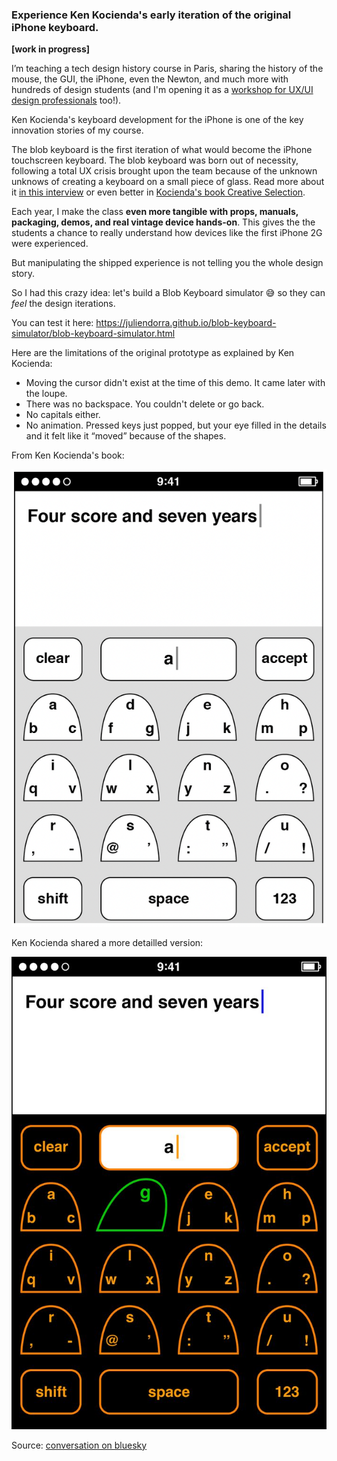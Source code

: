 ### Experience Ken Kocienda's early iteration of the original iPhone keyboard.

**[work in progress]**

I’m teaching a tech design history course in Paris, sharing the history of the mouse, the GUI, the iPhone, even the Newton, and much more with hundreds of design students (and I'm opening it as a [workshop for UX/UI design professionals](http://juliendorra.com/atelier-histoire-ux/en/) too!).

Ken Kocienda's keyboard development for the iPhone is one of the key innovation stories of my course.

The blob keyboard is the first iteration of what would become the iPhone touchscreen keyboard. The blob keyboard was born out of necessity, following a total UX crisis brought upon the team because of the unknown unknows of creating a keyboard on a small piece of glass. Read more about it [in this interview](https://qz.com/1380188/ken-kocienda-qa) or even better in [Kocienda's book Creative Selection](http://creativeselection.io).

Each year, I make the class **even more tangible with props, manuals, packaging, demos, and real vintage device hands-on**. This gives the the students a chance to really understand how devices like the first iPhone 2G were experienced. 

But manipulating the shipped experience  is not telling you the whole design story.

So I had this crazy idea: let's build a Blob Keyboard simulator 😅 so they can *feel* the design iterations.

You can test it here: https://juliendorra.github.io/blob-keyboard-simulator/blob-keyboard-simulator.html

Here are the limitations of the original prototype as explained by Ken Kocienda:

 - Moving the cursor didn't exist at the time of this demo. It came later with the loupe.
 - There was no backspace. You couldn't delete or go back.
 - No capitals either.
 - No animation. Pressed keys just popped, but your eye filled in the details and it felt like it “moved” because of the shapes.

From Ken Kocienda's book:

![blob-keyboard-book](blob-keyboard-book.png)

Ken Kocienda shared a more detailled version:

![blob-keyboard-bluesky](blob-keyboard-reference-kocienda.jpg)

Source: [conversation on bluesky](https://bsky.app/profile/kocienda.bsky.social/post/3llmuxfgud22i)

